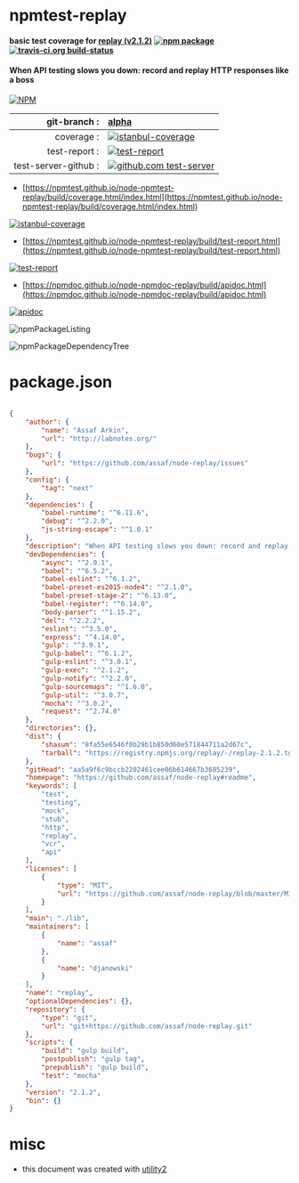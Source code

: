 # npmtest-replay

#### basic test coverage for  [replay (v2.1.2)](https://github.com/assaf/node-replay#readme)  [![npm package](https://img.shields.io/npm/v/npmtest-replay.svg?style=flat-square)](https://www.npmjs.org/package/npmtest-replay) [![travis-ci.org build-status](https://api.travis-ci.org/npmtest/node-npmtest-replay.svg)](https://travis-ci.org/npmtest/node-npmtest-replay)

#### When API testing slows you down: record and replay HTTP responses like a boss

[![NPM](https://nodei.co/npm/replay.png?downloads=true&downloadRank=true&stars=true)](https://www.npmjs.com/package/replay)

| git-branch : | [alpha](https://github.com/npmtest/node-npmtest-replay/tree/alpha)|
|--:|:--|
| coverage : | [![istanbul-coverage](https://npmtest.github.io/node-npmtest-replay/build/coverage.badge.svg)](https://npmtest.github.io/node-npmtest-replay/build/coverage.html/index.html)|
| test-report : | [![test-report](https://npmtest.github.io/node-npmtest-replay/build/test-report.badge.svg)](https://npmtest.github.io/node-npmtest-replay/build/test-report.html)|
| test-server-github : | [![github.com test-server](https://npmtest.github.io/node-npmtest-replay/GitHub-Mark-32px.png)](https://npmtest.github.io/node-npmtest-replay/build/app/index.html) | | build-artifacts : | [![build-artifacts](https://npmtest.github.io/node-npmtest-replay/glyphicons_144_folder_open.png)](https://github.com/npmtest/node-npmtest-replay/tree/gh-pages/build)|

- [https://npmtest.github.io/node-npmtest-replay/build/coverage.html/index.html](https://npmtest.github.io/node-npmtest-replay/build/coverage.html/index.html)

[![istanbul-coverage](https://npmtest.github.io/node-npmtest-replay/build/screenCapture.buildCi.browser.%252Ftmp%252Fbuild%252Fcoverage.lib.html.png)](https://npmtest.github.io/node-npmtest-replay/build/coverage.html/index.html)

- [https://npmtest.github.io/node-npmtest-replay/build/test-report.html](https://npmtest.github.io/node-npmtest-replay/build/test-report.html)

[![test-report](https://npmtest.github.io/node-npmtest-replay/build/screenCapture.buildCi.browser.%252Ftmp%252Fbuild%252Ftest-report.html.png)](https://npmtest.github.io/node-npmtest-replay/build/test-report.html)

- [https://npmdoc.github.io/node-npmdoc-replay/build/apidoc.html](https://npmdoc.github.io/node-npmdoc-replay/build/apidoc.html)

[![apidoc](https://npmdoc.github.io/node-npmdoc-replay/build/screenCapture.buildCi.browser.%252Ftmp%252Fbuild%252Fapidoc.html.png)](https://npmdoc.github.io/node-npmdoc-replay/build/apidoc.html)

![npmPackageListing](https://npmtest.github.io/node-npmtest-replay/build/screenCapture.npmPackageListing.svg)

![npmPackageDependencyTree](https://npmtest.github.io/node-npmtest-replay/build/screenCapture.npmPackageDependencyTree.svg)



# package.json

```json

{
    "author": {
        "name": "Assaf Arkin",
        "url": "http://labnotes.org/"
    },
    "bugs": {
        "url": "https://github.com/assaf/node-replay/issues"
    },
    "config": {
        "tag": "next"
    },
    "dependencies": {
        "babel-runtime": "^6.11.6",
        "debug": "^2.2.0",
        "js-string-escape": "^1.0.1"
    },
    "description": "When API testing slows you down: record and replay HTTP responses like a boss",
    "devDependencies": {
        "async": "^2.0.1",
        "babel": "^6.5.2",
        "babel-eslint": "^6.1.2",
        "babel-preset-es2015-node4": "^2.1.0",
        "babel-preset-stage-2": "^6.13.0",
        "babel-register": "^6.14.0",
        "body-parser": "^1.15.2",
        "del": "^2.2.2",
        "eslint": "^3.5.0",
        "express": "^4.14.0",
        "gulp": "^3.9.1",
        "gulp-babel": "^6.1.2",
        "gulp-eslint": "^3.0.1",
        "gulp-exec": "^2.1.2",
        "gulp-notify": "^2.2.0",
        "gulp-sourcemaps": "^1.6.0",
        "gulp-util": "^3.0.7",
        "mocha": "^3.0.2",
        "request": "^2.74.0"
    },
    "directories": {},
    "dist": {
        "shasum": "8fa55e6546f0b29b1b850d60e571844711a2d67c",
        "tarball": "https://registry.npmjs.org/replay/-/replay-2.1.2.tgz"
    },
    "gitHead": "aa5a9f6c9bccb2202461cee06b614667b3685239",
    "homepage": "https://github.com/assaf/node-replay#readme",
    "keywords": [
        "test",
        "testing",
        "mock",
        "stub",
        "http",
        "replay",
        "vcr",
        "api"
    ],
    "licenses": [
        {
            "type": "MIT",
            "url": "https://github.com/assaf/node-replay/blob/master/MIT-LICENSE"
        }
    ],
    "main": "./lib",
    "maintainers": [
        {
            "name": "assaf"
        },
        {
            "name": "djanowski"
        }
    ],
    "name": "replay",
    "optionalDependencies": {},
    "repository": {
        "type": "git",
        "url": "git+https://github.com/assaf/node-replay.git"
    },
    "scripts": {
        "build": "gulp build",
        "postpublish": "gulp tag",
        "prepublish": "gulp build",
        "test": "mocha"
    },
    "version": "2.1.2",
    "bin": {}
}
```



# misc
- this document was created with [utility2](https://github.com/kaizhu256/node-utility2)
